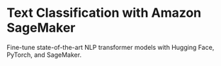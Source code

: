 # Text Classification with Amazon SageMaker
Fine-tune state-of-the-art NLP transformer models with Hugging Face, PyTorch, and SageMaker.